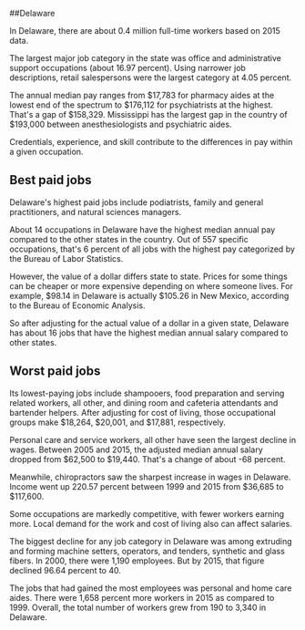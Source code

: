 

##Delaware

In Delaware, there are about 0.4 million full-time workers based on 2015 data.

The largest major job category in the state was <span class='occ_title_em'>office and administrative support occupations</span> (about 16.97 percent). Using narrower job descriptions, <span class='occ_title_em'>retail salespersons</span> were the largest category at 4.05 percent.
               
The annual median pay ranges from $17,783 for <span class='occ_title_em'>pharmacy aides</span> at the lowest end of the spectrum to  $176,112 for <span class='occ_title_em'>psychiatrists</span> at the highest. That's a gap of $158,329. Mississippi has the largest gap in the country of $193,000 between <span class='occ_title_em'>anesthesiologists and psychiatric aides</span>.
          
Credentials, experience, and skill contribute to the differences in pay within a given occupation.

## Best paid jobs
Delaware's highest paid jobs include <span class='occ_title_em'>podiatrists, family and general practitioners</span>, and <span class='occ_title_em'>natural sciences managers</span>.
               
About 14 occupations in Delaware have the highest median annual pay compared to the other states in the country. Out of 557 specific occupations, that's 6 percent of all jobs with the highest pay categorized by the Bureau of Labor Statistics.
               
However, the value of a dollar differs state to state. Prices for some things can be cheaper or more expensive depending on where someone lives. For example, $98.14 in Delaware is actually $105.26 in New Mexico, according to the Bureau of Economic Analysis.
               
So after adjusting for the actual value of a dollar in a given state, Delaware has about 16 jobs that have the highest median annual salary compared to other states.
               
## Worst paid jobs

Its lowest-paying jobs include <span class='occ_title_em'>shampooers</span>, <span class='occ_title_em'>food preparation and serving related workers, all other</span>, and <span class='occ_title_em'>dining room and cafeteria attendants and bartender helpers</span>. After adjusting for cost of living, those occupational groups make $18,264,  $20,001, and  $17,881, respectively.
               
<span class='occ_title_em'>Personal care and service workers, all other</span> have seen the largest decline in wages. Between 2005 and 2015, the adjusted median annual salary dropped from $62,500 to $19,440. That's a change of about -68 percent.
               
Meanwhile, <span class='occ_title_em'>chiropractors</span> saw the sharpest increase in wages in Delaware. Income went up 220.57 percent between 1999 and 2015 from $36,685 to $117,600.

Some occupations are markedly competitive, with fewer workers earning more. Local demand for the work and cost of living also can affect salaries.

            
The biggest decline for any job category in Delaware was among <span class='occ_title_em'>extruding and forming machine setters, operators, and tenders, synthetic and glass fibers</span>. In 2000, there were 1,190 employees. But by 2015, that figure declined 96.64 percent to 40. 
               
The jobs that had gained the most employees was personal and home care aides. There were 1,658 percent more workers in 2015 as compared to 1999. Overall, the total number of workers grew from 190 to 3,340 in Delaware.
